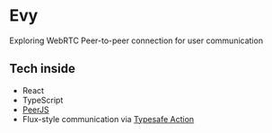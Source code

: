 # Evy
Exploring WebRTC Peer-to-peer connection for user communication

## Tech inside
* React
* TypeScript
* [PeerJS](https://peerjs.com/)
* Flux-style communication via [Typesafe Action](https://github.com/piotrwitek/typesafe-actions)